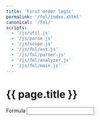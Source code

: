 ```yaml
---
title: 'First order logic'
permalink: '/fol/index.xhtml'
canonical: '/fol/'
scripts:
  - '/js/util.js'
  - '/js/parse.js'
  - '/js/scope.js'
  - '/js/fol/ast.js'
  - '/js/fol/parser.js'
  - '/js/fol/analyzer.js'
  - '/js/fol/main.js'
---
```


# {{ page.title }} #

<form id="fol">
	<label for="formula">Formula</label>
	<input name="formula" />
	<output name="error" style="display: none;"></output>
	<div id="fol-result" style="display: none;">
		<p>
			<label for="parsed">Parsed formula:</label>
			<output name="parsed" spellcheck="false" style="display: block; line-height: 1; white-space: nowrap; overflow-x: auto;"></output>
		</p>
		<p>
			<label for="interpretation">Interpretation:</label>
			<output name="interpretation"></output>
		</p>
		<p>
			<label for="height">Height: </label>
			<output name="height">0</output>
			<br />
			<label for="degree">Degree: </label>
			<output name="degree">0</output>
		</p>
	</div>
</form>